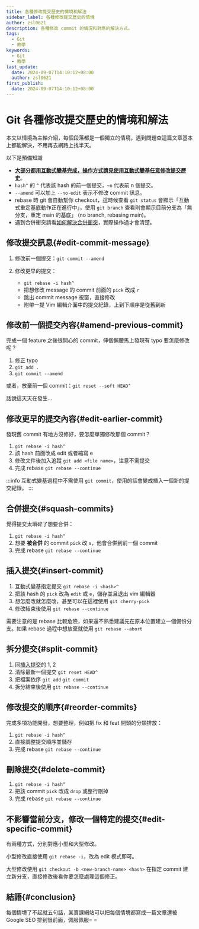 ```yaml
---
title: 各種修改提交歷史的情境和解法
sidebar_label: 各種修改提交歷史的情境
author: zsl0621
description: 各種修改 commit 的情況和對應的解決方式。
tags:
  - Git
  - 教學
keywords:
  - Git
  - 教學
last_update:
  date: 2024-09-07T14:10:12+08:00
  author: zsl0621
first_publish:
  date: 2024-09-07T14:10:12+08:00
---
```


# Git 各種修改提交歷史的情境和解法

本文以情境為主軸介紹，每個段落都是一個獨立的情境，遇到問題查這篇文章基本上都能解決，不用再去網路上找半天。

以下是預備知識

- <u>**大部分都用互動式變基完成，操作方式請見[使用互動式變基任意修改提交歷史](./interactive-rebase)**</u>。
- `hash^` 的 `^` 代表該 hash 的前一個提交，`~n` 代表前 n 個提交。
- `--amend` 可以加上 `--no-edit` 表示不修改 commit 訊息。
- rebase 時 git 會自動幫你 checkout，這時候查看 `git status` 會顯示「互動式重定基底動作正在進行中」，使用 `git branch` 查看則會顯示目前分支為「無分支，重定 main 的基底」 (no branch, rebasing main)。
- 遇到合併衝突請看[如何解決合併衝突](../preliminaries/keyword#進階)，實際操作過才會清楚。

## 修改提交訊息{#edit-commit-message}

1. 修改前一個提交：`git commit --amend`

2. 修改更早的提交：
   - `git rebase -i hash^`
   - 把想修改 message 的 commit 前面的 `pick` 改成 `r`
   - 跳出 commit message 視窗，直接修改
   - 附帶一提 Vim 編輯介面中的提交紀錄，上到下順序是從舊到新

## 修改前一個提交內容{#amend-previous-commit}

完成一個 feature 之後很開心的 commit，伸個懶腰馬上發現有 typo 要怎麼修改呢？

1. 修正 typo
2. `git add .`
3. `git commit --amend`

或者，放棄前一個 commit：`git reset --soft HEAD^`

話說這天天在發生...

## 修改更早的提交內容{#edit-earlier-commit}

發現舊 commit 有地方沒修好，要怎麼單獨修改那個 commit？

1. `git rebase -i hash^`
2. 該 hash 前面改成 edit 或者縮寫 e
3. 修改文件後加入追蹤 `git add <file name>`，注意不需提交
4. 完成 rebase `git rebase --continue`

:::info
互動式變基過程中不需使用 `git commit`，使用的話會變成插入一個新的提交紀錄。
:::

## 合併提交{#squash-commits}

覺得提交太瑣碎了想要合併：

1. `git rebase -i hash^`
2. 想要 **被合併** 的 commit `pick` 改 `s`，他會合併到前一個 commit
3. 完成 rebase `git rebase --continue`

## 插入提交{#insert-commit}

1. 互動式變基指定提交 `git rebase -i <hash>^`
2. 把該 hash 的 `pick` 改為 `edit` 或 `e`，儲存並且退出 vim 編輯器
3. 想怎麼改就怎麼改，甚至可以在這裡使用 `git cherry-pick`
4. 修改結束後使用 `git rebase --continue`

需要注意的是 rebase 比較危險，如果還不熟悉建議先在原本位置建立一個備份分支。如果 rebase 過程中想放棄就使用 `git rebase --abort`

## 拆分提交{#split-commit}

1. 同[插入提交](#insert-commit)的 1, 2
2. 清除最新一個提交 `git reset HEAD^`
3. 把檔案依序 `git add` `git commit`
4. 拆分結束後使用 `git rebase --continue`

## 修改提交的順序{#reorder-commits}

完成多項功能開發，想要整理，例如把 fix 和 feat 開頭的分類排放：

1. `git rebase -i hash^`
2. 直接調整提交順序並儲存
3. 完成 rebase `git rebase --continue`

## 刪除提交{#delete-commit}

1. `git rebase -i hash^`
2. 把該 commit `pick` 改成 `drop` 或整行刪掉
3. 完成 rebase `git rebase --continue`

## 不影響當前分支，修改一個特定的提交{#edit-specific-commit}

有兩種方式，分別對應小型和大型修改。

小型修改直接使用 `git rebase -i`，改為 edit 模式即可。

大型修改使用 `git checkout -b <new-branch-name> <hash>` 在指定 commit 建立新分支，直接修改後看你要怎麼處理這個修正。

## 結語{#conclusion}

每個情境了不起就五句話，某賣課網站可以把每個情境都寫成一篇文章還被 Google SEO 排到很前面，佩服佩服= =
